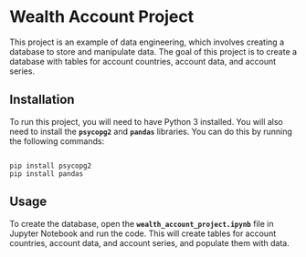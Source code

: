 # Wealth Account Project

This project is an example of data engineering, which involves creating a database to store and manipulate data. The goal of this project is to create a database with tables for account countries, account data, and account series.

## Installation

To run this project, you will need to have Python 3 installed. You will also need to install the **`psycopg2`** and **`pandas`** libraries. You can do this by running the following commands:

```

pip install psycopg2
pip install pandas

```

## Usage

To create the database, open the **`wealth_account_project.ipynb`** file in Jupyter Notebook and run the code. This will create tables for account countries, account data, and account series, and populate them with data.
